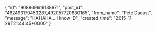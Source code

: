  {
   "id": "908969619138971",
   "post_id": "462493170453287_492057720830165",
   "from_name": "Pete Daoust",
   "message": "HAHAHA....I know :D",
   "created_time": "2015-11-29T21:44:45+0000"
 }
